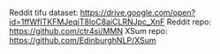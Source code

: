 Reddit tifu dataset: https://drive.google.com/open?id=1ffWfITKFMJeqjT8loC8aiCLRNJpc_XnF
Reddit repo: https://github.com/ctr4si/MMN
XSum repo: https://github.com/EdinburghNLP/XSum
